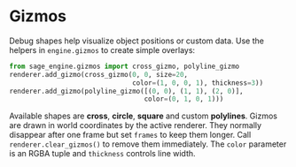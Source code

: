 # Gizmos

Debug shapes help visualize object positions or custom data. Use the helpers in
`engine.gizmos` to create simple overlays:

```python
from sage_engine.gizmos import cross_gizmo, polyline_gizmo
renderer.add_gizmo(cross_gizmo(0, 0, size=20,
                               color=(1, 0, 0, 1), thickness=3))
renderer.add_gizmo(polyline_gizmo([(0, 0), (1, 1), (2, 0)],
                                  color=(0, 1, 0, 1)))
```

Available shapes are **cross**, **circle**, **square** and custom
**polylines**. Gizmos are drawn in world coordinates by the active renderer.
They normally disappear after one frame but set ``frames`` to keep them longer.
Call ``renderer.clear_gizmos()`` to remove them immediately. The ``color``
parameter is an RGBA tuple and ``thickness`` controls line width.
